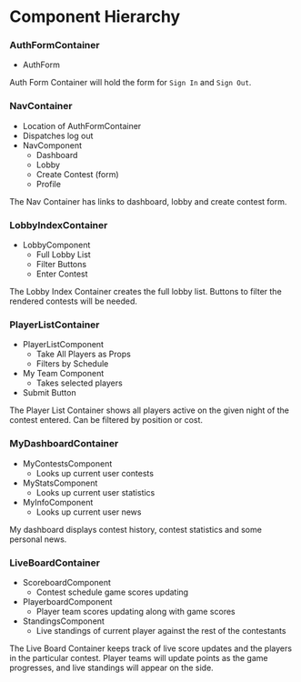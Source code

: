 # Component Hierarchy

### AuthFormContainer
- AuthForm

Auth Form Container will hold the form for `Sign In` and `Sign Out`.

### NavContainer
- Location of AuthFormContainer
- Dispatches log out
- NavComponent
  - Dashboard
  - Lobby
  - Create Contest (form)
  - Profile

The Nav Container has links to dashboard, lobby and create contest form.

### LobbyIndexContainer
- LobbyComponent
  - Full Lobby List
  - Filter Buttons
  - Enter Contest

The Lobby Index Container creates the full lobby list. Buttons to filter the rendered contests will be needed.

### PlayerListContainer
- PlayerListComponent
  - Take All Players as Props
  - Filters by Schedule
- My Team Component
  - Takes selected players
- Submit Button

The Player List Container shows all players active on the given night of the contest entered. Can be filtered by position or cost.

### MyDashboardContainer
- MyContestsComponent
  - Looks up current user contests
- MyStatsComponent
  - Looks up current user statistics
- MyInfoComponent
  - Looks up current user news

My dashboard displays contest history, contest statistics and some personal news.

### LiveBoardContainer
  - ScoreboardComponent
    - Contest schedule game scores updating
  - PlayerboardComponent
    - Player team scores updating along with game scores
  - StandingsComponent
    - Live standings of current player against the rest of the contestants

The Live Board Container keeps track of live score updates and the players in the particular contest. Player teams will update points as the game progresses, and live standings will appear on the side.
